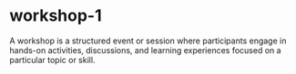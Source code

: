 # workshop-1
A workshop is a structured event or session where participants engage in hands-on activities, discussions, and learning experiences focused on a particular topic or skill.
